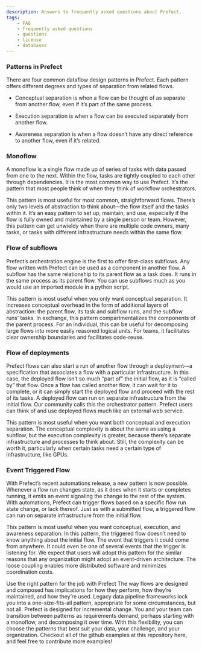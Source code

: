 ```yaml
---
description: Answers to frequently asked questions about Prefect.
tags:
    - FAQ
    - frequently asked questions
    - questions
    - license
    - databases
---
```






### Patterns in Prefect
There are four common dataflow design patterns in Prefect. Each pattern offers different degrees and types of separation from related flows.

 - Conceptual separation is when a flow can be thought of as separate from another flow, even if it’s part of the same process.

 - Execution separation is when a flow can be executed separately from another flow.

 - Awareness separation is when a flow doesn’t have any direct reference to another flow, even if it’s related.



### Monoflow
A monoflow is a single flow made up of series of tasks with data passed from one to the next. Within the flow, tasks are tightly coupled to each other through dependencies. It is the most common way to use Prefect. It’s the pattern that most people think of when they think of workflow orchestrators.

This pattern is most useful for most common, straightforward flows. There’s only two levels of abstraction to think about—the flow itself and the tasks within it. It’s an easy pattern to set up, maintain, and use, especially if the flow is fully owned and maintained by a single person or team. However, this pattern can get unwieldy when there are multiple code owners, many tasks, or tasks with different infrastructure needs within the same flow.


### Flow of subflows 
Prefect’s orchestration engine is the first to offer first-class subflows. Any flow written with Prefect can be used as a component in another flow. A subflow has the same relationship to its parent flow as a task does. It runs in the same process as its parent flow. You can use subflows much as you would use an imported module in a python script.

This pattern is most useful when you only want conceptual separation. It increases conceptual overhead in the form of additional layers of abstraction: the parent flow, its task and subflow runs, and the subflow runs’ tasks. In exchange, this pattern compartmentalizes the components of the parent process. For an individual, this can be useful for decomposing large flows into more easily reasoned logical units. For teams, it facilitates clear ownership boundaries and facilitates code-reuse.

### Flow of deployments 
Prefect flows can also start a run of another flow through a deployment—a specification that associates a flow with a particular infrastructure. In this case, the deployed flow isn’t so much “part of” the initial flow, as it is “called by” that flow. Once a flow has called another flow, it can wait for it to complete, or it can simply start the deployed flow and proceed with the rest of its tasks. A deployed flow can run on separate infrastructure from the initial flow. Our community calls this the orchestrator pattern. Prefect users can think of and use deployed flows much like an external web service.

This pattern is most useful when you want both conceptual and execution separation. The conceptual complexity is about the same as using a subflow, but the execution complexity is greater, because there’s separate infrastructure and processes to think about. Still, the complexity can be worth it, particularly when certain tasks need a certain type of infrastructure, like GPUs.

### Event Triggered Flow 
With Prefect’s recent automations release, a new pattern is now possible. Whenever a flow run changes state, as it does when it starts or completes running, it emits an event signaling the change to the rest of the system. With automations, Prefect can trigger flows based on a specific flow run state change, or lack thereof. Just as with a submitted flow, a triggered flow can run on separate infrastructure from the initial flow.

This pattern is most useful when you want conceptual, execution, and awareness separation. In this pattern, the triggered flow doesn’t need to know anything about the initial flow. The event that triggers it could come from anywhere. It could even be one of several events that the trigger is listening for. We expect that users will adopt this pattern for the similar reasons that any organization might adopt an event-driven architecture. The loose coupling enables more distributed software and minimizes coordination costs.

Use the right pattern for the job with Prefect
The way flows are designed and composed has implications for how they perform, how they’re maintained, and how they’re used. Legacy data pipeline frameworks lock you into a one-size-fits-all pattern, appropriate for some circumstances, but not all. Prefect is designed for incremental change. You and your team can transition between patterns as requirements demand, perhaps starting with a monoflow, and decomposing it over time. With this flexibility, you can choose the patterns that best suit your data, your challenge, and your organization. Checkout all of the github examples at this repository here, and feel free to contribute more examples!